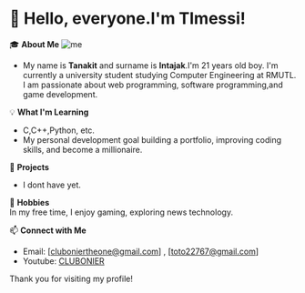 # 👋 Hello, everyone.I'm TImessi!  

🎓 **About Me**
![me](https://drive.google.com/file/d/1-CD11QKi-thyAuqT6f3XuZ7ppAp1jPCj/view?usp=drivesdk)
- My name is **Tanakit** and surname is **Intajak**.I'm 21 years old boy.
I'm currently a university student studying Computer Engineering at RMUTL. I am passionate about web programming, software programming,and  game development.  

💡 **What I'm Learning**  
- C,C++,Python, etc.
- My personal development goal building a portfolio, improving coding skills, and become a millionaire.

🔭 **Projects**  
- I dont have yet.

🌱 **Hobbies**  
In my free time, I enjoy gaming, exploring news technology.

📫 **Connect with Me**  
- Email: [cluboniertheone@gmail.com] , [toto22767@gmail.com]
- Youtube: [CLUBONIER](https://youtube.com/@clubonier)

Thank you for visiting my profile!